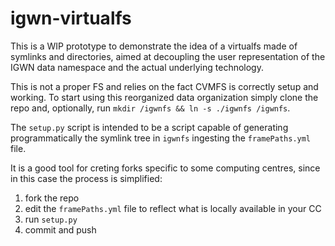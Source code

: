 # igwn-virtualfs

This is a WIP prototype to demonstrate the idea of a virtualfs made of symlinks and directories, aimed at decoupling the user representation of the IGWN data namespace and the actual underlying technology.

This is not a proper FS and relies on the fact CVMFS is correctly setup and working.
To start using this reorganized data organization simply clone the repo and, optionally, run `mkdir /igwnfs && ln -s ./igwnfs /igwnfs`.

The `setup.py` script is intended to be a script capable of generating programmatically the symlink tree in `igwnfs` ingesting the `framePaths.yml` file.

It is a good tool for creting forks specific to some computing centres, since in this case the process is simplified:
1. fork the repo
2. edit the `framePaths.yml` file to reflect what is locally available in your CC
3. run `setup.py`
4. commit and push
